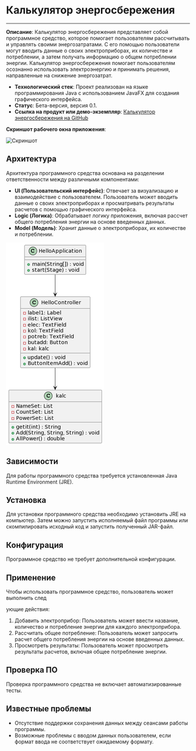 # Калькулятор энергосбережения

---

**Описание**: Калькулятор энергосбережения представляет собой программное средство, которое помогает пользователям рассчитывать и управлять своими энергозатратами. С его помощью пользователи могут вводить данные о своих электроприборах, их количестве и потреблении, а затем получать информацию о общем потреблении энергии. Калькулятор энергосбережения помогает пользователям осознанно использовать электроэнергию и принимать решения, направленные на снижение энергозатрат.

- **Технологический стек**: Проект реализован на языке программирования Java с использованием JavaFX для создания графического интерфейса.
- **Статус**: Бета-версия, версия 0.1.
- **Ссылка на продукт или демо-экземпляр**: [Калькулятор энергосбережения на GitHub](https://github.com/ppssppnt/erg_kalc/edit/main/README.md)

**Скриншот рабочего окна приложения**:

![Скриншот](https://github.com/ppssppnt/erg_kalc/blob/main/docs/architecture/1.jpg)

## Архитектура

Архитектура программного средства основана на разделении ответственности между различными компонентами:

- **UI (Пользовательский интерфейс)**: Отвечает за визуализацию и взаимодействие с пользователем. Пользователь может вводить данные о своих электроприборах и просматривать результаты расчетов с помощью графического интерфейса.
- **Logic (Логика)**: Обрабатывает логику приложения, включая рассчет общего потребления энергии на основе введенных данных.
- **Model (Модель)**: Хранит данные о электроприборах, их количестве и потреблении.

![Диаграмма классов](https://github.com/ppssppnt/erg_kalc/blob/main/docs/architecture/cl1.png)

## Зависимости

Для работы программного средства требуется установленная Java Runtime Environment (JRE).

## Установка

Для установки программного средства необходимо установить JRE на компьютер. Затем можно запустить исполняемый файл программы или скомпилировать исходный код и запустить полученный JAR-файл.

## Конфигурация

Программное средство не требует дополнительной конфигурации.

## Применение

Чтобы использовать программное средство, пользователь может выполнить след

ующие действия:

1. Добавить электроприбор: Пользователь может ввести название, количество и потребление энергии для каждого электроприбора.
2. Рассчитать общее потребление: Пользователь может запросить расчет общего потребления энергии на основе введенных данных.
3. Просмотреть результаты: Пользователь может просмотреть результаты расчетов, включая общее потребление энергии.

## Проверка ПО

Проверка программного средства не включает автоматизированные тесты.

## Известные проблемы

- Отсутствие поддержки сохранения данных между сеансами работы программы.
- Возможные проблемы с вводом данных пользователем, если формат ввода не соответствует ожидаемому формату.

<!---
## Получение справочной информации

Опишите, как получить помощь с этим программным обеспечением (это могут быть ссылки на систему отслеживания проблем, вики, список рассылки и т. д.)

**Другое**

Если у вас есть вопросы, проблемы, отчеты об ошибках и т. д., сообщите о проблеме в системе отслеживания проблем этого репозитория.


--->
